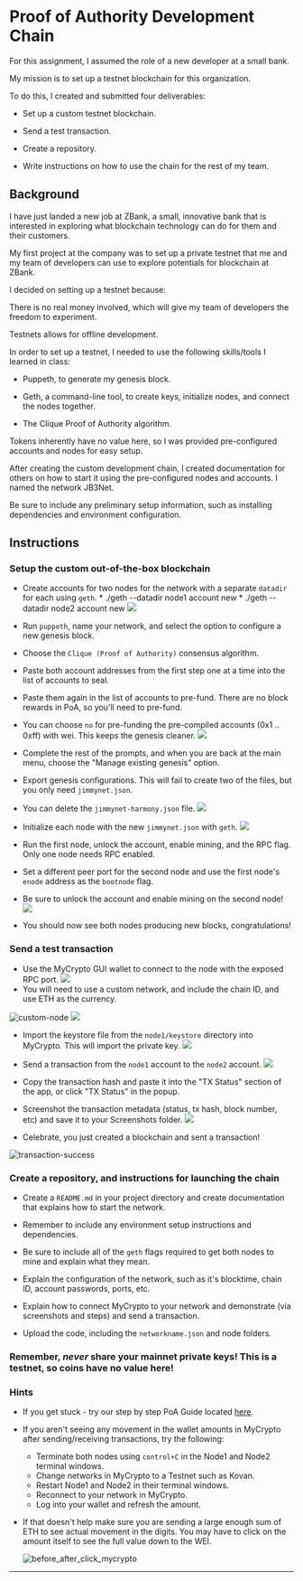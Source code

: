 # Proof of Authority Development Chain

For this assignment, I assumed the role of a new developer at a small bank.

My mission is to set up a testnet blockchain for this organization.

To do this, I created and submitted four deliverables:

* Set up a custom testnet blockchain.

* Send a test transaction.

* Create a repository.

* Write instructions on how to use the chain for the rest of my team.

## Background

I have just landed a new job at ZBank, a small, innovative bank that is interested in exploring what
blockchain technology can do for them and their customers.

My first project at the company was to set up a private testnet that me and my team of developers
can use to explore potentials for blockchain at ZBank.

I decided on setting up a testnet because:

There is no real money involved, which will give my team of developers the freedom to experiment.

Testnets allows for offline development.

In order to set up a testnet, I needed to use the following skills/tools I learned in class:

* Puppeth, to generate my genesis block.

* Geth, a command-line tool, to create keys, initialize nodes, and connect the nodes together.

* The Clique Proof of Authority algorithm.

Tokens inherently have no value here, so I was provided pre-configured accounts and nodes for easy setup.

After creating the custom development chain, I created documentation for others on how to start it using the pre-configured
nodes and accounts. I named the network JB3Net. 

Be sure to include any preliminary setup information, such as installing dependencies and environment configuration.

## Instructions

### Setup the custom out-of-the-box blockchain

* Create accounts for two nodes for the network with a separate `datadir` for each using `geth`.
        * ./geth --datadir node1 account new
        * ./geth --datadir node2 account new
![](screenshots/create_2_nodes.png)
* Run `puppeth`, name your network, and select the option to configure a new genesis block.

* Choose the `Clique (Proof of Authority)` consensus algorithm.

* Paste both account addresses from the first step one at a time into the list of accounts to seal.

* Paste them again in the list of accounts to pre-fund. There are no block rewards in PoA, so you'll need to pre-fund.

* You can choose `no` for pre-funding the pre-compiled accounts (0x1 .. 0xff) with wei. This keeps the genesis cleaner.
![](screenshots/puppeth1.png)

* Complete the rest of the prompts, and when you are back at the main menu, choose the "Manage existing genesis" option.

* Export genesis configurations. This will fail to create two of the files, but you only need `jimmynet.json`.

* You can delete the `jimmynet-harmony.json` file.
![](screenshots/puppeth2.png)

* Initialize each node with the new `jimmynet.json` with `geth`.
![](screenshots/init_nodes.png)
* Run the first node, unlock the account, enable mining, and the RPC flag. Only one node needs RPC enabled.

* Set a different peer port for the second node and use the first node's `enode` address as the `bootnode` flag.

* Be sure to unlock the account and enable mining on the second node!
![](screenshots/mining.png)
* You should now see both nodes producing new blocks, congratulations!

### Send a test transaction

* Use the MyCrypto GUI wallet to connect to the node with the exposed RPC port.
![](screenshots/mycrypto.png)
* You will need to use a custom network, and include the chain ID, and use ETH as the currency.

![custom-node](Images/custom-node.png)
![](screenshots/custom_node.png)

* Import the keystore file from the `node1/keystore` directory into MyCrypto. This will import the private key.
![](screenshots/mycrypto.png)
* Send a transaction from the `node1` account to the `node2` account.
![](screenshots/send_transaction.png)
* Copy the transaction hash and paste it into the "TX Status" section of the app, or click "TX Status" in the popup.

* Screenshot the transaction metadata (status, tx hash, block number, etc) and save it to your Screenshots folder.
![](screenshots/check_status.png)
* Celebrate, you just created a blockchain and sent a transaction!

![transaction-success](Images/transaction-success.png)

### Create a repository, and instructions for launching the chain

* Create a `README.md` in your project directory and create documentation that explains how to start the network.

* Remember to include any environment setup instructions and dependencies.

* Be sure to include all of the `geth` flags required to get both nodes to mine and explain what they mean.

* Explain the configuration of the network, such as it's blocktime, chain ID, account passwords, ports, etc.

* Explain how to connect MyCrypto to your network and demonstrate (via screenshots and steps) and send a transaction.

* Upload the code, including the `networkname.json` and node folders.

### Remember, *never* share your mainnet private keys! This is a testnet, so coins have no value here!

### Hints

* If you get stuck - try our step by step PoA Guide located [here](Resources/POA-Blockchain-guide.md).

* If you aren't seeing any movement in the wallet amounts in MyCrypto after sending/receiving transactions, try the following:
    * Terminate both nodes using `control+C` in the Node1 and Node2 terminal windows.
    * Change networks in MyCrypto to a Testnet such as Kovan.
    * Restart Node1 and Node2 in their terminal windows.
    * Reconnect to your network in MyCrypto.
    * Log into your wallet and refresh the amount.
    
* If that doesn't help make sure you are sending a large enough sum of ETH to see actual movement in the digits. You may have to click on the amount itself to see the full value down to the WEI.

    ![before_after_click_mycrypto](Images/before_after_click_mycrypto.png)

---
